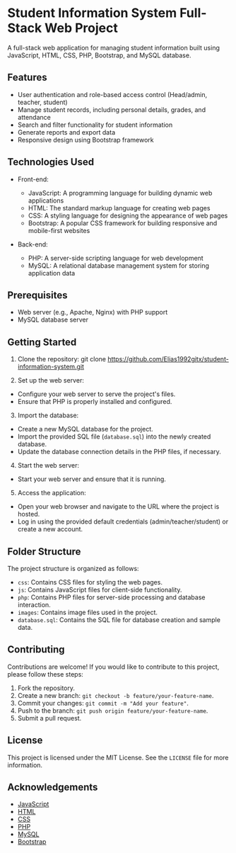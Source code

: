 # Student Information System Full-Stack Web Project

A full-stack web application for managing student information built using JavaScript, HTML, CSS, PHP, Bootstrap, and MySQL database.

## Features

- User authentication and role-based access control (Head/admin, teacher, student)
- Manage student records, including personal details, grades, and attendance
- Search and filter functionality for student information
- Generate reports and export data
- Responsive design using Bootstrap framework

## Technologies Used

- Front-end:
  - JavaScript: A programming language for building dynamic web applications
  - HTML: The standard markup language for creating web pages
  - CSS: A styling language for designing the appearance of web pages
  - Bootstrap: A popular CSS framework for building responsive and mobile-first websites

- Back-end:
  - PHP: A server-side scripting language for web development
  - MySQL: A relational database management system for storing application data

## Prerequisites

- Web server (e.g., Apache, Nginx) with PHP support
- MySQL database server

## Getting Started

1. Clone the repository:
git clone https://github.com/Elias1992gitx/student-information-system.git


2. Set up the web server:
- Configure your web server to serve the project's files.
- Ensure that PHP is properly installed and configured.

3. Import the database:
- Create a new MySQL database for the project.
- Import the provided SQL file (`database.sql`) into the newly created database.
- Update the database connection details in the PHP files, if necessary.

4. Start the web server:
- Start your web server and ensure that it is running.

5. Access the application:
- Open your web browser and navigate to the URL where the project is hosted.
- Log in using the provided default credentials (admin/teacher/student) or create a new account.

## Folder Structure

The project structure is organized as follows:

- `css`: Contains CSS files for styling the web pages.
- `js`: Contains JavaScript files for client-side functionality.
- `php`: Contains PHP files for server-side processing and database interaction.
- `images`: Contains image files used in the project.
- `database.sql`: Contains the SQL file for database creation and sample data.

## Contributing

Contributions are welcome! If you would like to contribute to this project, please follow these steps:

1. Fork the repository.
2. Create a new branch: `git checkout -b feature/your-feature-name`.
3. Commit your changes: `git commit -m "Add your feature"`.
4. Push to the branch: `git push origin feature/your-feature-name`.
5. Submit a pull request.

## License

This project is licensed under the MIT License. See the `LICENSE` file for more information.

## Acknowledgements

- [JavaScript](https://developer.mozilla.org/en-US/docs/Web/JavaScript)
- [HTML](https://developer.mozilla.org/en-US/docs/Web/HTML)
- [CSS](https://developer.mozilla.org/en-US/docs/Web/CSS)
- [PHP](https://www.php.net/)
- [MySQL](https://www.mysql.com/)
- [Bootstrap](https://getbootstrap.com/)

